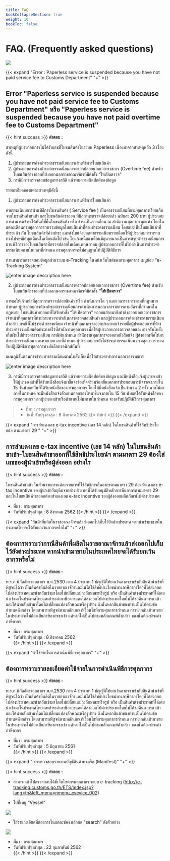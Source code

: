 ```yaml
---
title: FAQ
bookCollapseSection: true
weight: 10
bookToc: false
---
```


FAQ. (Frequently asked questions)
=====

![](http://www.taladtool.com/wp-content/uploads/2018/02/faq.png)

{{< expand "Error : Paperless service is suspended because you have not paid service fee to Customs Department" "+" >}}

## Error "Paperless service is suspended because you have not paid service fee to Customs Department" หรือ "Paperless service is suspended because you have not paid overtime fee to Customs Department"

{{< hint success >}}
**คำตอบ :**  

 สาเหตุที่ผู้ประกอบการไม่ได้รับเลขที่ใบขนสินค้าในระบบ Paperless เนื่องมาจากสาเหตุหลัก 3 เรื่อง ดังนี้

1. ผู้ประกอบการค้างชำระค่าธรรมเนียมการผ่านพิธีการใบขนสินค้า    
2. ผู้ประกอบการค้างชำระค่าธรรมเนียมการตรวจปล่อยนอกเวลาราชการ (Overtime fee) สำหรับใบขนสินค้าขาออกที่ส่งออกนอกราชอาณาจักรที่มีคำสั่ง “ให้เปิดตรวจ”
3. กรณีมีการตรวจสอบข้อมูลทางสถิติ แล้วพบความผิดปกติของข้อมูล  

รายละเอียดของแต่ละสาเหตุมีดังนี้

1. ผู้ประกอบการค้างชำระค่าธรรมเนียมการผ่านพิธีการใบขนสินค้า

ค่าธรรมเนียมการผ่านพิธีการใบขนสินค้า ( Service fee ) เป็นค่าธรรมเนียมที่กรมศุลกากรเรียกเก็บจากใบขนสินค้าขาเข้า และใบขนสินค้าขาออก ที่มีสถานะตรวจปล่อยแล้ว ฉบับละ 200 บาท ผู้ประกอบการสามารถชำระได้ทันทีที่ยื่นใบขนสินค้า หรือ ชำระเป็นรายเดือน ณ สำนักงานศุลกากรทุกแห่ง โดยในแต่ละเดือนกรมศุลกากรรวบรวมข้อมูลใบขนสินค้าที่ต้องชำระค่าธรรมเนียม โดยแบ่งเป็นใบขนสินค้าที่ชำระแล้ว กับ ใบขนสินค้าที่ค้างชำระ และส่งใบแจ้งยอดค่าธรรมเนียมรายเดือนให้ผู้ประกอบการทราบทางไปรษณีย์ทุกเดือนในเดือนถัดไป เช่น ใบแจ้งหนี้ของเดือนมิถุนายนจะเป็นการสรุปค่าธรรมเนียมการผ่านพิธีการของใบขนสินค้าที่ตรวจปล่อยในเดือนพฤษภาคม  ผู้ประกอบการที่ไม่ไปดำเนินการชำระค่าธรรมเนียมภายในเวลาที่กำหนด กรมศุลกากรจะไม่อนุญาตให้ปฏิบัติพิธีการ

ท่านสามารถตรวจสอบข้อมูลผ่านระบบ e-Tracking ในหน้าเว็บไซต์ของกรมศุลกากร เมนูย่อย “e-Tracking System”

![enter image description here](http://www.customs.go.th/data_files/730cb7e2a564623f9547df91054264be.png)


2. ผู้ประกอบการค้างชำระค่าธรรมเนียมการตรวจปล่อยนอกเวลาราชการ (Overtime fee) สำหรับใบขนสินค้าขาออกที่ส่งออกนอกราชอาณาจักรที่มีคำสั่ง **“ให้เปิดตรวจ”**

การขอให้เจ้าหน้าที่ศุลกากรตรวจปล่อยสินค้า หรือ ดำเนินการใด ๆ นอกเวลาราชการตามที่กฎหมายกำหนด  ผู้ประกอบการต้องชำระค่าธรรมเนียมการดำเนินการนอกเวลาราชการตามอัตราที่กำหนดในกฎหมาย  ใบขนสินค้าขาออกที่ได้รับคำสั่ง “ให้เปิดตรวจ”  หากขนย้ายมายังท่าส่งออกนอกเวลาราชการ  เจ้าหน้าที่ศุลกากรที่ท่าปลายทางจะดำเนินการตรวจสอบสินค้า และผู้ประกอบการต้องชำระค่าธรรมเนียมดังกล่าว  กรณีที่ไม่ชำระค่าธรรมเนียม เจ้าหน้าที่ศุลกากรจะออกประกาศแจ้งรายชื่อผู้ประกอบการที่ค้างชำระค่าธรรมเนียมติดประกาศไว้ที่สำนักงานศุลกากร เพื่อให้ผู้ประกอบการตรวจสอบและมาขอรับใบสั่งเก็บเงินไปชำระค่าธรรมเนียม กรณีพ้นกำหนด สำนักงานศุลกากรจะออกหนังสือแจ้ง ผู้ส่งออกเพื่อให้มาชำระค่าธรรมเนียม และหากเลยเวลาที่กำหนด ผู้ประกอบการยังไม่ชำระค่าธรรมเนียม กรมศุลกากรจะงดรับปฏิบัติพิธีการศุลกากรทางอิเล็กทรอนิกส์ทันที 

     
แผนภูมิขั้นตอนการชำระค่าธรรมเนียมตามใบสั่งเก็บเพื่อให้ชำระค่าทำการนอกเวลาราชการ

![enter image description here](http://www.customs.go.th/data_files/f022f4d0cbefbcf4dc63f3b16bce17a1.png)

3. กรณีมีการตรวจสอบข้อมูลทางสถิติ แล้วพบความผิดปกติของข้อมูล และมีหนังสือแจ้งผู้นำของเข้า ให้ผู้นำของเข้าที่ได้รับหนังสือแจ้งมาชี้แจงข้อเท็จจริงพร้อมยื่นเอกสารประกอบการพิจารณาภายใน  15 วันนับแต่วันที่ได้รับหนังสือของกรมศุลกากร โดยให้มีหนังสือแจ้งเป็นจำนวน 2 ครั้ง  หากไม่มาภายในกำหนด จะมีหนังสือแจ้งตัวแทนออกของให้มาชี้แจงภายใน 15 วัน นับแต่ได้รับหนังสือของกรมศุลกากร หากผู้นำของเข้าหรือตัวแทนไม่มาภายในกำหนด จะงดรับปฏิบัติพิธีการศุลกากร

>- ที่มา : กรมศุลกากร
>- วันที่ปรับปรุงล่าสุด : 8 สิงหาคม 2562
 {{< /hint >}}
{{< /expand >}}

{{< expand "การสำแดงเลข e-tax incentive (เลข 14 หลัก) ในใบขนสินค้าที่ใช้สิทธิประโยชน์ฯ ตามมาตรา 29 " "+" >}}

## การสำแดงเลข e-tax incentive (เลข 14 หลัก) ในใบขนสินค้าขาเข้า-ใบขนสินค้าขาออกที่ใช้สิทธิประโยชน์ฯ ตามมาตรา 29 ต้องใส่เลขของผู้นำเข้าหรือผู้ส่งออก อย่างไร

{{< hint success >}}
**คำตอบ :**  

 ใบขนสินค้าขาเข้า ในส่วนรายการแต่ละรายการที่ใช้สิทธิการคืนอากรตามมาตรา 29   ต้องสำแดงเลข e-tax incentive ของผู้นำเข้าวัตถุดิบจากต่างประเทศที่ได้รับอนุมัติหลักการคืนอากรตามมาตรา 29  และในใบขนสินค้าขาออกต้องสำแดงเลข e-tax incentive ของผู้ส่งออกผลิตภัณฑ์ไปต่างประเทศ

- ที่มา : กรมศุลกากร  
- วันที่ปรับปรุงล่าสุด : 8 สิงหาคม 2562 
 {{< /hint >}}
{{< /expand >}}


{{< expand "สินค้าที่ผลิตในราชอาณาจักรแล้วส่งออกไปเก็บไว้ยังต่างประเทศ หากนำเข้ามาขายในประเทศไทยจะได้รับยกเว้นอากรหรือไม่" "+" >}}

## ต้องการทราบว่ากรณีสินค้าที่ผลิตในราชอาณาจักรแล้วส่งออกไปเก็บไว้ยังต่างประเทศ หากนำเข้ามาขายในประเทศไทยจะได้รับยกเว้นอากรหรือไม่

{{< hint success >}}
**คำตอบ :**  

 พ.ร.ก.พิกัดอัตราศุลกากร พ.ศ.2530 ภาค 4 ประเภท 1  บัญญัติให้ยกเว้นอากรขาเข้ากับสินค้านำเข้าที่พิสูจน์ได้ว่า  เป็นสินค้าที่ผลิตในราชอาณาจักรและไม่ได้ใช้สิทธิประโยชน์ทางภาษีอากรใดๆที่ได้ส่งออกไปต่างประเทศและนำกลับเข้ามาโดยไม่เปลี่ยนแปลงลักษณะหรือรูป    หรือ เป็นสินค้าต่างประเทศที่ได้เคยนำเข้ามาในประเทศไทยและชำระค่าภาษีอากรและได้ส่งออกไปต่างประเทศโดยไม่ได้ขอคืนอากรขาเข้า    และได้นำกลับเข้ามาโดยไม่เปลี่ยนแปลงลักษณะหรือรูปร่าง     ดังนั้นหากสินค้าของท่านเป็นไปตามข้อกำหนดดังกล่าว โดยสามารถพิสูจน์ตามหลักเกณฑ์เงื่อนไขที่กรมศุลกากรกำหนด    การนำกลับเข้ามาขายในประเทศจะไม่ต้องเสียภาษีอากรขาเข้า  แต่หากไม่เป็นไปตามหลักเกณฑ์ดังกล่าว  ของนั้นต้องชำระค่าภาษีอากร

- ที่มา : กรมศุลกากร  
- วันที่ปรับปรุงล่าสุด : 8 สิงหาคม 2562  
 {{< /hint >}}
{{< /expand >}}

{{< expand "ค่าใช้จ่ายในการดำเนินพิธีการศุลกากร" "+" >}}

## ต้องการทราบรายละเอียดค่าใช้จ่ายในการดำเนินพิธีการศุลกากร

{{< hint success >}}
**คำตอบ :**  

 พ.ร.ก.พิกัดอัตราศุลกากร พ.ศ.2530 ภาค 4 ประเภท 1  บัญญัติให้ยกเว้นอากรขาเข้ากับสินค้านำเข้าที่พิสูจน์ได้ว่า  เป็นสินค้าที่ผลิตในราชอาณาจักรและไม่ได้ใช้สิทธิประโยชน์ทางภาษีอากรใดๆที่ได้ส่งออกไปต่างประเทศและนำกลับเข้ามาโดยไม่เปลี่ยนแปลงลักษณะหรือรูป    หรือ เป็นสินค้าต่างประเทศที่ได้เคยนำเข้ามาในประเทศไทยและชำระค่าภาษีอากรและได้ส่งออกไปต่างประเทศโดยไม่ได้ขอคืนอากรขาเข้า    และได้นำกลับเข้ามาโดยไม่เปลี่ยนแปลงลักษณะหรือรูปร่าง     ดังนั้นหากสินค้าของท่านเป็นไปตามข้อกำหนดดังกล่าว โดยสามารถพิสูจน์ตามหลักเกณฑ์เงื่อนไขที่กรมศุลกากรกำหนด    การนำกลับเข้ามาขายในประเทศจะไม่ต้องเสียภาษีอากรขาเข้า  แต่หากไม่เป็นไปตามหลักเกณฑ์ดังกล่าว  ของนั้นต้องชำระค่าภาษีอากร

- ที่มา : กรมศุลกากร  
- วันที่ปรับปรุงล่าสุด : 5 มิถุนายน 2561  
{{< /hint >}}
{{< /expand >}}



{{< expand "การตรวจสอบรายงานบัญชีสินค้าทางเรือ (Manifest)" "+" >}}



{{< hint success >}}
**คำตอบ :**  

- สามารถเข้าไปตรวจสอบได้ที่เว็บไซต์กรมศุลกากร ระบบ e-tracking (http://e-tracking.customs.go.th/ETS/index.jsp?lang=th&left_menu=nmenu_esevice_002) 


- ไปที่เมนู “Vessel” 

![](http://www.customs.go.th/data_files/d721caa2f91b95a3f4b7b3481cd936a7.png)


- ใส่รายละเอียดที่ต้องการในแต่ละช่อง แล้วกด "search" ดังตัวอย่าง

![](http://www.customs.go.th/data_files/a4f2ceed545fdaa744bfabcaa5c165ad.png)

- ที่มา : กรมศุลกากร  
- วันที่ปรับปรุงล่าสุด : 22 กุมภาพันธ์ 2562  
{{< /hint >}}
{{< /expand >}}